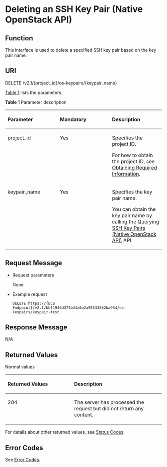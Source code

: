 # Deleting an SSH Key Pair \(Native OpenStack API\)<a name="EN-US_TOPIC_0060384661"></a>

## Function<a name="section63429208111321"></a>

This interface is used to delete a specified SSH key pair based on the key pair name.

## URI<a name="section1885963111321"></a>

DELETE /v2.1/\{project\_id\}/os-keypairs/\{keypair\_name\}

[Table 1](#table155384213575)  lists the parameters.

**Table  1**  Parameter description

<a name="table155384213575"></a>
<table><thead align="left"><tr id="row1561427572"><th class="cellrowborder" valign="top" width="33.33333333333333%" id="mcps1.2.4.1.1"><p id="p7634079111321"><a name="p7634079111321"></a><a name="p7634079111321"></a>Parameter</p>
</th>
<th class="cellrowborder" valign="top" width="33.33333333333333%" id="mcps1.2.4.1.2"><p id="p14380623111321"><a name="p14380623111321"></a><a name="p14380623111321"></a>Mandatory</p>
</th>
<th class="cellrowborder" valign="top" width="33.33333333333333%" id="mcps1.2.4.1.3"><p id="p23979787111321"><a name="p23979787111321"></a><a name="p23979787111321"></a>Description</p>
</th>
</tr>
</thead>
<tbody><tr id="row17561542205718"><td class="cellrowborder" valign="top" width="33.33333333333333%" headers="mcps1.2.4.1.1 "><p id="p28210634111321"><a name="p28210634111321"></a><a name="p28210634111321"></a>project_id</p>
</td>
<td class="cellrowborder" valign="top" width="33.33333333333333%" headers="mcps1.2.4.1.2 "><p id="p3360028111321"><a name="p3360028111321"></a><a name="p3360028111321"></a>Yes</p>
</td>
<td class="cellrowborder" valign="top" width="33.33333333333333%" headers="mcps1.2.4.1.3 "><p id="p3726875111321"><a name="p3726875111321"></a><a name="p3726875111321"></a>Specifies the project ID.</p>
<p id="p9141450142010"><a name="p9141450142010"></a><a name="p9141450142010"></a>For how to obtain the project ID, see <a href="https://docs.otc.t-systems.com/en-us/api/apiug/apig-en-api-180328009.html" target="_blank" rel="noopener noreferrer">Obtaining Required Information</a>.</p>
</td>
</tr>
<tr id="row45619423574"><td class="cellrowborder" valign="top" width="33.33333333333333%" headers="mcps1.2.4.1.1 "><p id="p32537635111321"><a name="p32537635111321"></a><a name="p32537635111321"></a>keypair_name</p>
</td>
<td class="cellrowborder" valign="top" width="33.33333333333333%" headers="mcps1.2.4.1.2 "><p id="p18302768111321"><a name="p18302768111321"></a><a name="p18302768111321"></a>Yes</p>
</td>
<td class="cellrowborder" valign="top" width="33.33333333333333%" headers="mcps1.2.4.1.3 "><p id="p6129221111321"><a name="p6129221111321"></a><a name="p6129221111321"></a>Specifies the key pair name.</p>
<p id="p1345123817411"><a name="p1345123817411"></a><a name="p1345123817411"></a>You can obtain the key pair name by calling the <a href="querying-ssh-key-pairs-(native-openstack-api).md">Querying SSH Key Pairs (Native OpenStack API)</a> API.</p>
</td>
</tr>
</tbody>
</table>

## Request Message<a name="section26704907111321"></a>

-   Request parameters

    None

-   Example request

    ```
    DELETE https://{ECS Endpoint}/v2.1/bbf1946d374b44a0a2a95533562ba954/os-keypairs/keypair-test
    ```


## Response Message<a name="section6307065111321"></a>

N/A

## Returned Values<a name="section27037160"></a>

Normal values

<a name="en-us_topic_0053158659_table753804619176"></a>
<table><thead align="left"><tr id="en-us_topic_0053158659_row10735134615172"><th class="cellrowborder" valign="top" width="42.42%" id="mcps1.1.3.1.1"><p id="en-us_topic_0053158659_p19735204616177"><a name="en-us_topic_0053158659_p19735204616177"></a><a name="en-us_topic_0053158659_p19735204616177"></a>Returned Values</p>
</th>
<th class="cellrowborder" valign="top" width="57.58%" id="mcps1.1.3.1.2"><p id="en-us_topic_0053158659_p207355465176"><a name="en-us_topic_0053158659_p207355465176"></a><a name="en-us_topic_0053158659_p207355465176"></a>Description</p>
</th>
</tr>
</thead>
<tbody><tr id="en-us_topic_0053158659_row1473514621713"><td class="cellrowborder" valign="top" width="42.42%" headers="mcps1.1.3.1.1 "><p id="en-us_topic_0053158659_p13735144611178"><a name="en-us_topic_0053158659_p13735144611178"></a><a name="en-us_topic_0053158659_p13735144611178"></a>204</p>
</td>
<td class="cellrowborder" valign="top" width="57.58%" headers="mcps1.1.3.1.2 "><p id="en-us_topic_0053158659_p81516575011"><a name="en-us_topic_0053158659_p81516575011"></a><a name="en-us_topic_0053158659_p81516575011"></a>The server has processed the request but did not return any content.</p>
</td>
</tr>
</tbody>
</table>

For details about other returned values, see  [Status Codes](status-codes.md).

## Error Codes<a name="section14752650154917"></a>

See  [Error Codes](error-codes.md).

